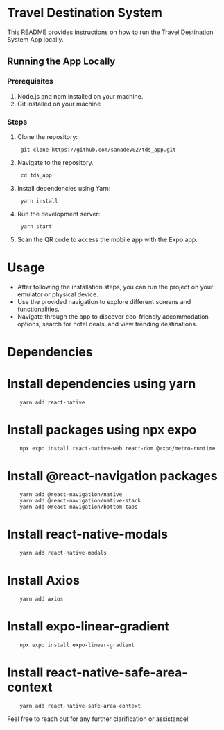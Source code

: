 # Travel Destination System

This README provides instructions on how to run the Travel Destination System App locally. 

## Running the App Locally 
### Prerequisites

1. Node.js and npm installed on your machine.
2. Git installed on your machine

### Steps

1. Clone the repository:

        git clone https://github.com/sanadev02/tds_app.git

2. Navigate to the repository.

        cd tds_app
    
2. Install dependencies using Yarn:

        yarn install


3. Run the development server:

        yarn start

5. Scan the QR code to access the mobile app with the Expo app.

# Usage
 - After following the installation steps, you can run the project on your emulator or physical device.
 - Use the provided navigation to explore different screens and functionalities.
 - Navigate through the app to discover eco-friendly accommodation options, search for hotel deals, and view trending destinations.


# Dependencies 
# Install dependencies using yarn
        yarn add react-native

# Install packages using npx expo
        npx expo install react-native-web react-dom @expo/metro-runtime

# Install @react-navigation packages
        yarn add @react-navigation/native
        yarn add @react-navigation/native-stack
        yarn add @react-navigation/bottom-tabs

# Install react-native-modals
        yarn add react-native-modals   

# Install Axios
        yarn add axios

# Install expo-linear-gradient
        npx expo install expo-linear-gradient

# Install react-native-safe-area-context
        yarn add react-native-safe-area-context


Feel free to reach out for any further clarification or assistance!
